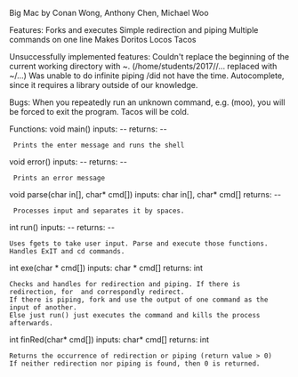 Big Mac
by Conan Wong, Anthony Chen, Michael Woo

Features:
	Forks and executes
	Simple redirection and piping
	Multiple commands on one line
	Makes Doritos Locos Tacos

Unsuccessfully implemented features:
	Couldn't replace the beginning of the current working directory with ~.
	(/home/students/2017/<NAME>/...  replaced with ~/...)
	Was unable to do infinite piping /did not have the time.
	Autocomplete, since it requires a library outside of our knowledge.

Bugs:
	When you repeatedly run an unknown command, e.g. (moo), you will be forced
	to exit the program.
	Tacos will be cold.

Functions:
void main()
     inputs: --
     returns: --

     Prints the enter message and runs the shell
     
void error()
     inputs: --
     returns: --
     
     Prints an error message

void parse(char in[], char* cmd[])
     inputs: char in[], char* cmd[]
     returns: --
     
     Processes input and separates it by spaces.

int run()
    inputs: --
    returns: --
    
    Uses fgets to take user input. Parse and execute those functions. Handles ExIT and cd commands.

int exe(char * cmd[])
    inputs: char * cmd[]
    returns: int
   
    Checks and handles for redirection and piping. If there is redirection, for  and correspondly redirect.
    If there is piping, fork and use the output of one command as the input of another. 
    Else just run() just executes the command and kills the process afterwards. 

int finRed(char* cmd[])
    inputs: char* cmd[]
    returns: int
    
    Returns the occurrence of redirection or piping (return value > 0)
    If neither redirection nor piping is found, then 0 is returned.
    
    		 
